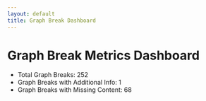 ```yaml
---
layout: default
title: Graph Break Dashboard
---
```


# Graph Break Metrics Dashboard

- Total Graph Breaks: 252
- Graph Breaks with Additional Info: 1
- Graph Breaks with Missing Content: 68

